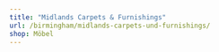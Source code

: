 ```yaml
---
title: "Midlands Carpets & Furnishings"
url: /birmingham/midlands-carpets-und-furnishings/
shop: Möbel
---
```

